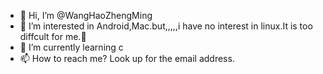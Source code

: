 - 👋 Hi, I’m @WangHaoZhengMing
- 👀 I’m interested in Android,Mac.but,,,,,i have no interest in linux.It is too diffcult for me.🐶
- 🌱 I’m currently learning c
- 📫 How to reach me? Look up for the email address.

<!---
WangHaoZhengMing/WangHaoZhengMing is a ✨ special ✨ repository because its `README.md` (this file) appears on your GitHub profile.
You can click the Preview link to take a look at your changes.
--->
